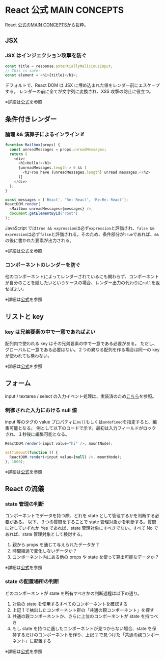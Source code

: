 # React 公式 MAIN CONCEPTS

React 公式の[MAIN CONCEPTS](https://ja.reactjs.org/docs/hello-world.html)から抜粋。

## JSX

### JSX はインジェクション攻撃を防ぐ

```js
const title = response.potentiallyMaliciousInput;
// This is safe:
const element = <h1>{title}</h1>;
```

デフォルトで、React DOM は JSX に埋め込まれた値をレンダー前にエスケープする。
レンダーの前に全てが文字列に変換され、XSS 攻撃の防止に役立つ。

※詳細は[公式](https://ja.reactjs.org/docs/introducing-jsx.html#jsx-prevents-injection-attacks)を参照

## 条件付きレンダー

### 論理 && 演算子によるインライン if

```js
function Mailbox(props) {
  const unreadMessages = props.unreadMessages;
  return (
    <div>
      <h1>Hello!</h1>
      {unreadMessages.length > 0 && (
        <h2>You have {unreadMessages.length} unread messages.</h2>
      )}
    </div>
  );
}

const messages = ['React', 'Re: React', 'Re:Re: React'];
ReactDOM.render(
  <Mailbox unreadMessages={messages} />,
  document.getElementById('root')
);
```

JavaScript では`true && expression`は必ず`expression`と評価され、`false && expression`は必ず`false`と評価される。そのため、条件部分が`true`であれば、`&&`の後に書かれた要素が出力される。

※詳細は[公式](https://ja.reactjs.org/docs/conditional-rendering.html#inline-if-with-logical--operator)を参照

### コンポーネントのレンダーを防ぐ

他のコンポーネントによってレンダーされているにも関わらず、コンポーネントが自分のことを隠したいというケースの場合、レンダー出力の代わりに`null`を返せばよい。

※詳細は[公式](https://ja.reactjs.org/docs/conditional-rendering.html#preventing-component-from-rendering)を参照

## リストと key

### key は兄弟要素の中で一意であればよい

配列内で使われる key はその兄弟要素の中で一意である必要がある。
ただし、グローバルに一意である必要はない。２つの異なる配列を作る場合は同一の key が使われても構わない。

※詳細は[公式](https://ja.reactjs.org/docs/lists-and-keys.html#keys-must-only-be-unique-among-siblings)を参照

## フォーム

input / textarea / select の入力イベント処理は、実装済のため[こちら](./form/)を参照。

### 制御された入力における null 値

input 等のタグの value プロパティに`null`もしくは`undefined`を指定すると、編集可能となる。
例として以下のコードで示す。最初は入力フィールドがロックされ、１秒後に編集可能となる。

```js
ReactDOM.render(<input value="hi" />, mountNode);

setTimeout(function () {
  ReactDOM.render(<input value={null} />, mountNode);
}, 1000);
```

※詳細は[公式](https://ja.reactjs.org/docs/forms.html#controlled-input-null-value)を参照

## React の流儀

### state 管理の判断

コンポーネントでデータを持つ際、どれを state として管理するかを判断する必要がある。
以下、３つの質問をすることで state 管理対象かを判断する。質問に対していずれか Yes であれば、state 管理対象にすべきでない。すべて No であれば、state 管理対象として検討する。

1. 親から props を通じて与えられたデータか？
2. 時間経過で変化しないデータか？
3. コンポーネント内にある他の props や state を使って算出可能なデータか？

※詳細は[公式](https://ja.reactjs.org/docs/thinking-in-react.html#step-3-identify-the-minimal-but-complete-representation-of-ui-state)を参照

### state の配置場所の判断

どのコンポーネントが state を所有すべきかの判断過程は以下の通り。

1. 対象の state を使用するすべてのコンポーネントを確認する
2. 上記 1 で抽出したコンポーネント群の「共通の親コンポーネント」を探す
3. 共通の親コンポーネントか、さらに上位のコンポーネントが state を持つべき
4. もし state を持つに適したコンポーネントが見つからない場合、state を保持するだけのコンポーネントを作り、上記 2 で見つけた「共通の親コンポーネント」に配置する

※詳細は[公式](https://ja.reactjs.org/docs/thinking-in-react.html#step-4-identify-where-your-state-should-live)を参照
